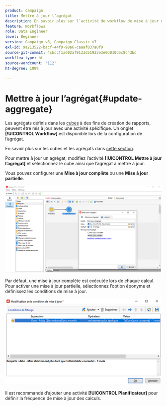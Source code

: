 ```yaml
---
product: campaign
title: Mettre à jour l’agrégat
description: En savoir plus sur l’activité de workflow de mise à jour d’agrégat
feature: Workflows
role: Data Engineer
level: Beginner
version: Campaign v8, Campaign Classic v7
exl-id: 9a213522-bacf-44f9-98a6-caaaf037a0f9
source-git-commit: 4cbccf1ad02af9133d51933e3e0d010b5c8c43bd
workflow-type: ht
source-wordcount: '112'
ht-degree: 100%

---
```


# Mettre à jour l’agrégat{#update-aggregate}

Les agrégats définis dans les [cubes](../../v8/reporting/gs-cubes.md) à des fins de création de rapports, peuvent être mis à jour avec une activité spécifique. Un onglet **[!UICONTROL Workflow]** est disponible lors de la configuration de l’agrégat.

En savoir plus sur les cubes et les agrégats dans [cette section](../../v8/reporting/customize-cubes.md#calculate-and-use-aggregates).

Pour mettre à jour un agrégat, modifiez l’activité **[!UICONTROL Mettre à jour l’agrégat]** et sélectionnez le cube ainsi que l’agrégat à mettre à jour.

Vous pouvez configurer une **Mise à jour complète** ou une **Mise à jour partielle**.

![](assets/update-aggregate-details.png)

Par défaut, une mise à jour complète est exécutée lors de chaque calcul. Pour activer une mise à jour partielle, sélectionnez l’option éponyme et définissez les conditions de mise à jour.

![](assets/update-aggregate-partial.png)

Il est recommandé d’ajouter une activité **[!UICONTROL Planificateur]** pour définir la fréquence de mise à jour des calculs.
